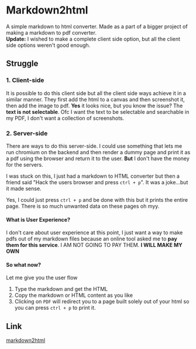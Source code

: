 # Markdown2html
A simple markdown to html converter. Made as a part of a bigger project of making a markdown to pdf converter.     
**Update:** I wished to make a complete client side option, but all the client side options weren't good enough.

## Struggle
### 1. Client-side
It is possible to do this client side but all the client side ways achieve it in a similar manner. They first add the html to a canvas and then screenshot it, then add the image to pdf. **Yes** it looks nice, but you know the issue? The **text is not selectable**. Ofc I want the text to be selectable and searchable in my PDF, I don't want a collection of screenshots.

### 2. Server-side
There are ways to do this server-side. I could use something that lets me run chromium on the backend and then render a dummy page and print it as a pdf using the browser and return it to the user. **But** I don't have the money for the servers.

I was stuck on this, I just had a markdown to HTML converter but then a friend said "Hack the users browser and press `ctrl + p`". It was a joke...but it made sense.    

Yes, I could just press `ctrl + p` and be done with this but it prints the entire page. There is so much unwanted data on these pages oh myy.

#### What is User Experience?
I don't care about user experience at this point, I just want a way to make pdfs out of my markdown files because an online tool asked me to **pay them for this service**. I AM NOT GOING TO PAY THEM. **I WILL MAKE MY OWN**

#### So what now?
Let me give you the user flow
1. Type the markdown and get the HTML
2. Copy the markdown or HTML content as you like
3. Clicking on `PDF` will redirect you to a page built solely out of your html so you can press `ctrl + p` to print it.


## Link
[markdown2html](https://markdown2html-umber.vercel.app/)
